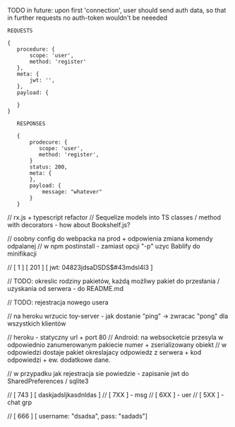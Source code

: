 TODO in future:
    upon first 'connection', user should send auth data, 
    so that in further requests no auth-token wouldn't be neeeded
    
    
    REQUESTS
    
    {
       procedure: {
           scope: 'user',
           method: 'register'
       },
       meta: {
           jwt: '',
       },
       payload: {
    
       }
    }
    
       RESPONSES
     
       {
           prodecure: {
              scope: 'user',
              method: 'register',
           }
           status: 200,
           meta: {
           },
           payload: {
               message: "whatever"
           }
       }
         
         
         
 // rx.js + typescript refactor
 // Sequelize models into TS classes / method with decorators - how about Bookshelf.js?

 // osobny config do webpacka na prod + odpowienia zmiana komendy odpalanej
 // w npm postinstall - zamiast opcji "-p" uzyc Bablify do minifikacji

 // [ 1 ] [ 201 ] [ jwt: 04823jdsaDSDS$#43mdsl4l3 ]


 // TODO: okreslic rodziny pakietów, każdą możliwy pakiet do przesłania / uzyskania od serwera - do README.md


 // TODO: rejestracja nowego usera

 // na heroku wrzucic toy-server - jak dostanie "ping" -> zwracac "pong" dla wszystkich klientów

 // heroku - statyczny url + port 80
 // Android: na websocketcie przesyla w odpowiednio zanumerowanym pakiecie numer + zserializowany obiekt
 // w odpowiedzi dostaje pakiet okreslajacy odpowiedz z serwera + kod odpowiedzi + ew. dodatkowe dane.

 // w przypadku jak rejestracja sie powiedzie - zapisanie jwt do SharedPreferences / sqlite3

  // [ 743 ] [ daskjadsljkasdnldas ]
  // [ 7XX ] - msg
  // [ 6XX ] - uer
  // [ 5XX ] - chat grp

  // [ 666 ] [ username: "dsadsa", pass: "sadads"]